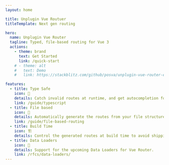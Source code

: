 ```yaml
---
layout: home

title: Unplugin Vue Routuer
titleTemplate: Next gen routing

hero:
  name: Unplugin Vue Router
  tagline: Typed, file-based routing for Vue 3
  actions:
    - theme: brand
      text: Get Started
      link: /quick-start
    # - theme: alt
    #   text: Demo
    #   link: https://stackblitz.com/github/posva/unplugin-vue-router-example

features:
  - title: Type Safe
    icon: 🔑
    details: Catch invalid routes at runtime, and get autocompletion for links.
    link: /guide/typescript
  - title: File based
    icon: 📁
    details: Automatically generate the routes from your file structure.
    link: /guide/file-based-routing
  - title: Build Time
    icon: 🏗
    details: Control the generated routes at build time to avoid shipping unnecessary code.
  - title: Data Loaders
    icon: 🔄
    details: Support for the upcoming Data Loaders for Vue Router.
    link: /rfcs/data-loaders/
---
```

